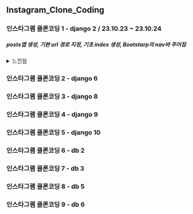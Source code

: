 ## Instagram_Clone_Coding
### 인스타그램 클론코딩 1 - django 2 / 23.10.23 ~ 23.10.24
##### posts앱 생성, 기본 url 경로 지정, 기초 index 생성, Bootstarp의 nav바 주어짐
<details>
<summary>느낀점</summary>

<!-- summary 아래 한칸 공백 두어야함 -->
- 9월달의 나는 어렵게 한거 같지만 지금 와서 보니 쉬운 문제인거 같다.
- bootstarp만 더 이해하면 좋을거 같다.
</details>

### 인스타그램 클론코딩 2 - django 6  
### 인스타그램 클론코딩 3 - django 8  
### 인스타그램 클론코딩 4 - django 9  
### 인스타그램 클론코딩 5 - django 10  
### 인스타그램 클론코딩 6 - db 2  
### 인스타그램 클론코딩 7 - db 3  
### 인스타그램 클론코딩 8 - db 5  
### 인스타그램 클론코딩 9 - db 6
